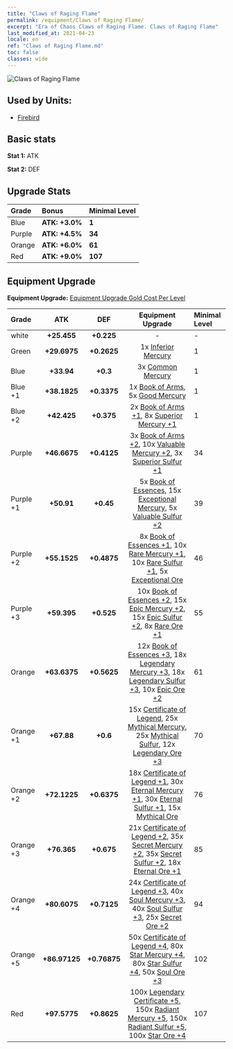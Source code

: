 ```yaml
---
title: "Claws of Raging Flame"
permalink: /equipment/Claws of Raging Flame/
excerpt: "Era of Chaos Claws of Raging Flame. Claws of Raging Flame"
last_modified_at: 2021-04-23
locale: en
ref: "Claws of Raging Flame.md"
toc: false
classes: wide
---
```


  ![Claws of Raging Flame](/images/e/e_9073.png)

## Used by Units:

* [Firebird](/units/Firebird/) 


## Basic stats
 **Stat 1:** ATK

 **Stat 2:** DEF

## Upgrade Stats

  |     Grade    |   Bonus | Minimal Level | 
  |:-------------|:--------|:--------------| 
  | Blue | **ATK: +3.0%** | **1** | 
  | Purple | **ATK: +4.5%** | **34** | 
  | Orange | **ATK: +6.0%** | **61** | 
  | Red | **ATK: +9.0%** | **107** | 


## Equipment Upgrade
 **Equipment Upgrade:** [Equipment Upgrade Gold Cost Per Level](/equipment/EquipmentUpgradeCostPerLevel/) 

  |          Grade      | ATK | DEF | Equipment Upgrade | Minimal Level |
  |:--------------------|:---------:|:---------:|:----------------:|:--------------|
  | white | **+25.455** | **+0.225** | - | - |
  | Green | **+29.6975** | **+0.2625** | 1x [Inferior Mercury](/Items/mat_2/) | 1 |
  | Blue | **+33.94** | **+0.3** | 3x [Common Mercury](/Items/mat_8/) | 1 |
  | Blue +1 | **+38.1825** | **+0.3375** | 1x [Book of Arms](/Items/mat_18/), 5x [Good Mercury](/Items/mat_14/) | 1 |
  | Blue +2 | **+42.425** | **+0.375** | 2x [Book of Arms +1](/Items/mat_25/), 8x [Superior Mercury +1](/Items/mat_21/) | 1 |
  | Purple | **+46.6675** | **+0.4125** | 3x [Book of Arms +2](/Items/mat_32/), 10x [Valuable Mercury +2](/Items/mat_28/), 3x [Superior Sulfur +1](/Items/mat_22/) | 34 |
  | Purple +1 | **+50.91** | **+0.45** | 5x [Book of Essences](/Items/mat_39/), 15x [Exceptional Mercury](/Items/mat_35/), 5x [Valuable Sulfur +2](/Items/mat_29/) | 39 |
  | Purple +2 | **+55.1525** | **+0.4875** | 8x [Book of Essences +1](/Items/mat_46/), 10x [Rare Mercury +1](/Items/mat_42/), 10x [Rare Sulfur +1](/Items/mat_43/), 5x [Exceptional Ore](/Items/mat_33/) | 46 |
  | Purple +3 | **+59.395** | **+0.525** | 10x [Book of Essences +2](/Items/mat_53/), 15x [Epic Mercury +2](/Items/mat_49/), 15x [Epic Sulfur +2](/Items/mat_50/), 8x [Rare Ore +1](/Items/mat_40/) | 55 |
  | Orange | **+63.6375** | **+0.5625** | 12x [Book of Essences +3](/Items/mat_60/), 18x [Legendary Mercury +3](/Items/mat_56/), 18x [Legendary Sulfur +3](/Items/mat_57/), 10x [Epic Ore +2](/Items/mat_47/) | 61 |
  | Orange +1 | **+67.88** | **+0.6** | 15x [Certificate of Legend](/Items/mat_67/), 25x [Mythical Mercury](/Items/mat_63/), 25x [Mythical Sulfur](/Items/mat_64/), 12x [Legendary Ore +3](/Items/mat_54/) | 70 |
  | Orange +2 | **+72.1225** | **+0.6375** | 18x [Certificate of Legend +1](/Items/mat_74/), 30x [Eternal Mercury +1](/Items/mat_70/), 30x [Eternal Sulfur +1](/Items/mat_71/), 15x [Mythical Ore](/Items/mat_61/) | 76 |
  | Orange +3 | **+76.365** | **+0.675** | 21x [Certificate of Legend +2](/Items/mat_81/), 35x [Secret Mercury +2](/Items/mat_77/), 35x [Secret Sulfur +2](/Items/mat_78/), 18x [Eternal Ore +1](/Items/mat_68/) | 85 |
  | Orange +4 | **+80.6075** | **+0.7125** | 24x [Certificate of Legend +3](/Items/mat_88/), 40x [Soul Mercury +3](/Items/mat_84/), 40x [Soul Sulfur +3](/Items/mat_85/), 25x [Secret Ore +2](/Items/mat_75/) | 94 |
  | Orange +5 | **+86.97125** | **+0.76875** | 50x [Certificate of Legend +4](/Items/mat_95/), 80x [Star Mercury +4](/Items/mat_91/), 80x [Star Sulfur +4](/Items/mat_92/), 50x [Soul Ore +3](/Items/mat_82/) | 102 |
  | Red | **+97.5775** | **+0.8625** | 100x [Legendary Certificate +5](/Items/mat_102/), 150x [Radiant Mercury +5](/Items/mat_98/), 150x [Radiant Sulfur +5](/Items/mat_99/), 100x [Star Ore +4](/Items/mat_89/) | 107 |

